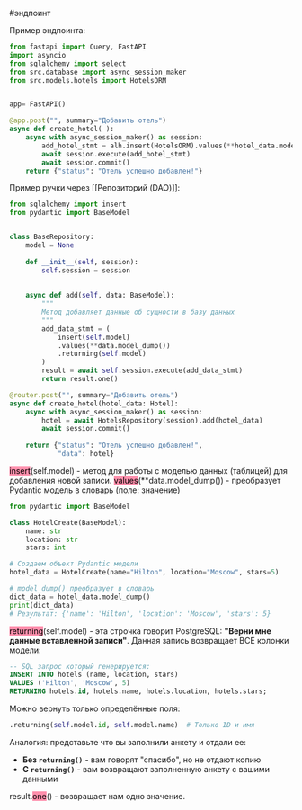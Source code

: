 #эндпоинт

Пример эндпоинта:
```python
from fastapi import Query, FastAPI
import asyncio
from sqlalchemy import select
from src.database import async_session_maker
from src.models.hotels import HotelsORM


app= FastAPI()

@app.post("", summary="Добавить отель")  
async def create_hotel( ):  
    async with async_session_maker() as session:  
        add_hotel_stmt = alh.insert(HotelsORM).values(**hotel_data.model_dump())
        await session.execute(add_hotel_stmt)  
        await session.commit() 
    return {"status": "Отель успешно добавлен!"}
```

Пример ручки через [[Репозиторий (DAO)]]:
```python
from sqlalchemy import insert  
from pydantic import BaseModel


class BaseRepository:  
    model = None  
  
    def __init__(self, session):  
        self.session = session  
        
        
    async def add(self, data: BaseModel):  
        """  
		Метод добавляет данные об сущности в базу данных
	    """        
	    add_data_stmt = (  
            insert(self.model)  
            .values(**data.model_dump())  
            .returning(self.model)  
        )  
        result = await self.session.execute(add_data_stmt)  
        return result.one()

@router.post("", summary="Добавить отель")  
async def create_hotel(hotel_data: Hotel):  
    async with async_session_maker() as session:  
        hotel = await HotelsRepository(session).add(hotel_data)  
        await session.commit()  
  
    return {"status": "Отель успешно добавлен!",  
            "data": hotel}
```

<mark style="background: #FF5582A6;">insert</mark>(self.model) - метод для работы с моделью данных (таблицей) для добавления новой записи.
<mark style="background: #FF5582A6;">values</mark>(**data.model_dump()) - преобразует Pydantic модель в словарь (поле: значение)
```python
from pydantic import BaseModel

class HotelCreate(BaseModel):
    name: str
    location: str
    stars: int

# Создаем объект Pydantic модели
hotel_data = HotelCreate(name="Hilton", location="Moscow", stars=5)

# model_dump() преобразует в словарь
dict_data = hotel_data.model_dump()
print(dict_data)
# Результат: {'name': 'Hilton', 'location': 'Moscow', 'stars': 5}
```
<mark style="background: #FF5582A6;">returning</mark>(self.model) - эта строчка говорит PostgreSQL: **"Верни мне данные вставленной записи"**. 
Данная запись возвращает ВСЕ колонки модели:
```SQL
-- SQL запрос который генерируется:
INSERT INTO hotels (name, location, stars) 
VALUES ('Hilton', 'Moscow', 5)
RETURNING hotels.id, hotels.name, hotels.location, hotels.stars;
```
Можно вернуть только определённые поля:
```python
.returning(self.model.id, self.model.name)  # Только ID и имя
```

Аналогия: представьте что вы заполнили анкету и отдали ее:
- **Без `returning()`** - вам говорят "спасибо", но не отдают копию
- **С `returning()`** - вам возвращают заполненную анкету с вашими данными

result.<mark style="background: #FF5582A6;">one</mark>() - возвращает нам одно значение.
